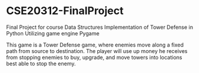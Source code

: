 # CSE20312-FinalProject
Final Project for course Data Structures
Implementation of Tower Defense in Python
Utilizing game engine Pygame

This game is a Tower Defense game, where enemies move along a fixed path from source to destination.
The player will use up money he receives from stopping enemies to buy, upgrade, and move towers into
locations best able to stop the enemy.
